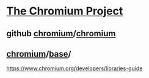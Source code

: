 # [The Chromium Project](https://github.com/chromium)



## github [chromium](https://github.com/chromium)/**[chromium](https://github.com/chromium/chromium)**



## [chromium](https://github.com/chromium/chromium)/**[base](https://github.com/chromium/chromium/tree/master/base)**/





https://www.chromium.org/developers/libraries-guide
